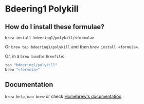 # Bdeering1 Polykill

## How do I install these formulae?

`brew install bdeering1/polykill/<formula>`

Or `brew tap bdeering1/polykill` and then `brew install <formula>`.

Or, in a `brew bundle` `Brewfile`:

```ruby
tap "bdeering1/polykill"
brew "<formula>"
```

## Documentation

`brew help`, `man brew` or check [Homebrew's documentation](https://docs.brew.sh).
